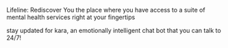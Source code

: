 Lifeline: Rediscover You
the place where you have access to a suite of mental health services right at your fingertips

stay updated for kara, an emotionally intelligent chat bot that you can talk to 24/7!
